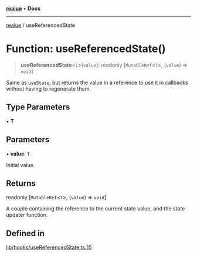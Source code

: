 [**realue**](../README.md) • **Docs**

***

[realue](../README.md) / useReferencedState

# Function: useReferencedState()

> **useReferencedState**\<`T`\>(`value`): readonly [`MutableRef`\<`T`\>, (`value`) => `void`]

Same as `useState`, but returns the value in a reference to use it in callbacks without having to regenerate them.

## Type Parameters

• **T**

## Parameters

• **value**: `T`

Initial value.

## Returns

readonly [`MutableRef`\<`T`\>, (`value`) => `void`]

A couple containing the reference to the current state value, and the state updater function.

## Defined in

[lib/hooks/useReferencedState.ts:15](https://github.com/nevoland/realue/blob/fecd9dbe42b1c423720c721f1e676e4fdf968b4d/lib/hooks/useReferencedState.ts#L15)
